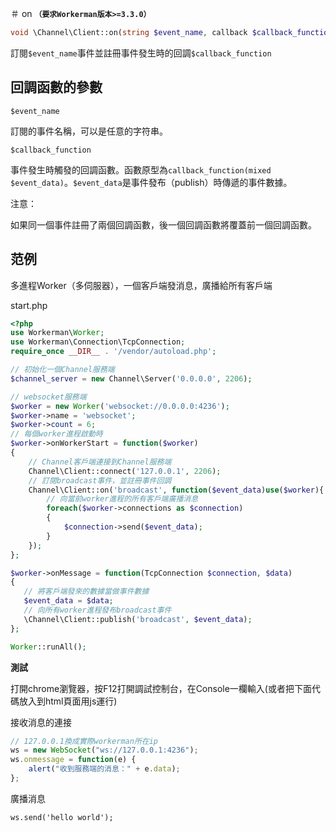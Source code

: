 ＃ on
**```（要求Workerman版本>=3.3.0）```**
```php
void \Channel\Client::on(string $event_name, callback $callback_function)
```
訂閱```$event_name```事件並註冊事件發生時的回調```$callback_function```

## 回調函數的參數

 ``` $event_name ```

訂閱的事件名稱，可以是任意的字符串。

 ``` $callback_function ```

事件發生時觸發的回調函數。函數原型為```callback_function(mixed $event_data)```。```$event_data```是事件發布（publish）時傳遞的事件數據。

注意：

如果同一個事件註冊了兩個回調函數，後一個回調函數將覆蓋前一個回調函數。

## 范例
多進程Worker（多伺服器），一個客戶端發消息，廣播給所有客戶端

start.php
```php
<?php
use Workerman\Worker;
use Workerman\Connection\TcpConnection;
require_once __DIR__ . '/vendor/autoload.php';

// 初始化一個Channel服務端
$channel_server = new Channel\Server('0.0.0.0', 2206);

// websocket服務端
$worker = new Worker('websocket://0.0.0.0:4236');
$worker->name = 'websocket';
$worker->count = 6;
// 每個worker進程啟動時
$worker->onWorkerStart = function($worker)
{
    // Channel客戶端連接到Channel服務端
    Channel\Client::connect('127.0.0.1', 2206);
    // 訂閱broadcast事件，並註冊事件回調
    Channel\Client::on('broadcast', function($event_data)use($worker){
        // 向當前worker進程的所有客戶端廣播消息
        foreach($worker->connections as $connection)
        {
            $connection->send($event_data);
        }
    });
};

$worker->onMessage = function(TcpConnection $connection, $data)
{
   // 將客戶端發來的數據當做事件數據
   $event_data = $data;
   // 向所有worker進程發布broadcast事件
   \Channel\Client::publish('broadcast', $event_data);
};

Worker::runAll();
```  

**測試**

打開chrome瀏覽器，按F12打開調試控制台，在Console一欄輸入(或者把下面代碼放入到html頁面用js運行)

接收消息的連接
```javascript
// 127.0.0.1換成實際workerman所在ip
ws = new WebSocket("ws://127.0.0.1:4236");
ws.onmessage = function(e) {
    alert("收到服務端的消息：" + e.data);
};
```

廣播消息
```
ws.send('hello world');
```
